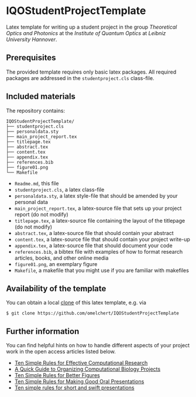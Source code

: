 # IQOStudentProjectTemplate

Latex template for writing up a student project in the group *Theoretical Optics
and Photonics* at the *Institute of Quantum Optics* at *Leibniz University
Hannover*.

## Prerequisites

The provided template requires only basic latex packages. All required packages are addressed
in the `studentproject.cls` class-file.

## Included materials

The repository contains:

```
IQOStudentProjectTemplate/
├── studentproject.cls
├── personaldata.sty
├── main_project_report.tex
├── titlepage.tex
├── abstract.tex
├── content.tex
├── appendix.tex
├── references.bib
├── figure01.png
└── Makefile 
```

* `Readme.md`, this file
* `studentproject.cls`, a latex class-file 
* `personaldata.sty`, a latex style-file that should be amended by your personal data 
* `main_project_report.tex`, a latex-source file that sets up your project report (do not modify) 
* `titlepage.tex`, a latex-source file containing the layout of the titlepage (do not modify) 
* `abstract.tex`, a latex-source file that should contain your abstract
* `content.tex`, a latex-source file that should contain your project write-up 
* `appendix.tex`, a latex-source file that should document your code
* `references.bib`, a bibtex file with examples of how to format research articles, books, and other online media
* `figure01.png`, an exemplary figure
* `Makefile`, a makefile that you might use if you are familiar with makefiles 

## Availability of the template 

You can obtain a local [clone](https://help.github.com/en/github/creating-cloning-and-archiving-repositories/cloning-a-repository) of this latex template, 
e.g. via

``$ git clone https://github.com/omelchert/IQOStudentProjectTemplate``

## Further information

You can find helpful hints on how to handle different aspects of your project work in the 
open access articles listed below.

* [Ten Simple Rules for Effective Computational Research](https://doi.org/10.1371/journal.pcbi.1003506)
* [A Quick Guide to Organizing Computational Biology Projects](https://doi.org/10.1371/journal.pcbi.1000424)
* [Ten Simple Rules for Better Figures](https://doi.org/10.1371/journal.pcbi.1003833)
* [Ten Simple Rules for Making Good Oral Presentations](https://doi.org/10.1371/journal.pcbi.0030077)
* [Ten simple rules for short and swift presentations](https://doi.org/10.1371/journal.pcbi.1005373)

